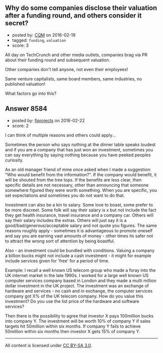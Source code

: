 ## Why do some companies disclose their valuation after a funding round, and others consider it secret?

- posted by: [CQM](https://stackexchange.com/users/376162/cqm) on 2016-02-19
- tagged: `funding`, `valuation`
- score: 3

All day on TechCrunch and other media outlets, companies brag via PR about their funding round and subsequent valuation. 

Other companies don't tell anyone, not even their employees!

Same venture capitalists, same board members, same industries, no published valuation!

What factors go into this?


## Answer 8584

- posted by: [fiprojects](https://stackexchange.com/users/5370155/fiprojects) on 2016-02-22
- score: 2

I can think of multiple reasons and others could apply...

Sometimes the person who says nothing at the dinner table speaks loudest and if you are a company that has just won an investment, sometimes you can say everything by saying nothing because you have peeked peoples curiosity. 

As an old manager friend of mine once asked when I made a suggestion: "Who would benefit from the information?".  If the company would benefit, it will be shouted from the tree tops. If the benefits are less clear, then specific details are not necessary, other than announcing that someone somewhere figured they were worth something. When you are specific, you set expectations and sometimes you do not want to do that.

Investment can also be a kin to salary. Some love to boast, some prefer to be more discreet.  Some folk will say their salary is x but not include the fact they get health insurance, travel insurance and a company car. Others will say their salary includes the extras. Others will just say it is a good/bad/generous/acceptable salary and not quote you figures. The same reasons roughly apply - sometimes it is advantageous to promote oneself and say you are earning vast amounts of money - other times its safer not to attract the wrong sort of attention by being boastful.

Also - an investment could be bundled with conditions. Valuing a company a billion bucks might not include a cash investment - it might for example include services given for 'free' for a period of time. 

Example: I recall a well known US telecom group who made a foray into the UK internet market in the late 1990s. I worked for a large well known US computer services company based in London and they made a multi million dollar investment in the UK project. The investment was an exchange of hardware and services - no cash and in exchange, the computer services company got X% of the UK telecom company. How do you value this investment? Do you use the list price of the hardware and software services?

Then there is the possibility to agree that investor X pays 100million bucks into company Y. The investment will be worth 10% of company Y if sales targets hit 50million within six months. If company Y fails to achieve 50million within six months then investor X gets 15% of company Y.





---

All content is licensed under [CC BY-SA 3.0](https://creativecommons.org/licenses/by-sa/3.0/).
